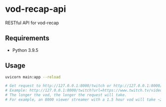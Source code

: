 # vod-recap-api
RESTful API for vod-recap

## Requirements
- Python 3.9.5

## Usage
```bash
uvicorn main:app --reload

# Get request to http://127.0.0.1:8000/twitch or http://127.0.0.1:8000/youtube with url argument
# Example: http://127.0.0.1:8000/twitch?url=https://www.twitch.tv/videos/1164962258
# The longer the vod, the longer the request will take. 
# For example, an 8000 viewer streamer with a 1.5 hour vod will take ~2 minutes to complete the query
```

